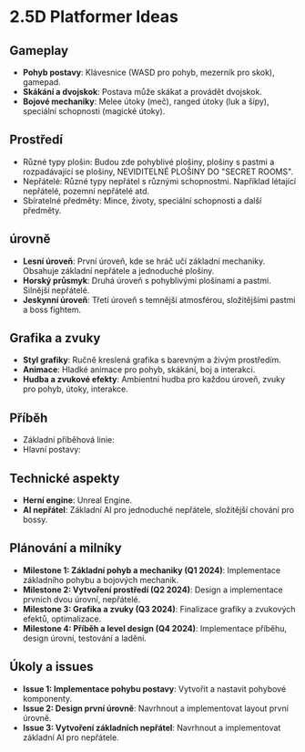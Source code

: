 # 2.5D Platformer Ideas

## Gameplay
- **Pohyb postavy**: Klávesnice (WASD pro pohyb, mezerník pro skok), gamepad.
- **Skákání a dvojskok**: Postava může skákat a provádět dvojskok.
- **Bojové mechaniky**: Melee útoky (meč), ranged útoky (luk a šípy), speciální schopnosti (magické útoky).

## Prostředí
- Různé typy plošin: Budou zde pohyblivé plošiny, plošiny s pastmi a rozpadávající se plošiny, NEVIDITELNÉ PLOŠINY DO "SECRET ROOMS".
- Nepřátelé: Různé typy nepřátel s různými schopnostmi. Například létající nepřátelé, pozemní nepřátelé atd.
- Sbíratelné předměty: Mince, životy, speciální schopnosti a další předměty.

## úrovně
- **Lesní úroveň**: První úroveň, kde se hráč učí základní mechaniky. Obsahuje základní nepřátele a jednoduché plošiny.
- **Horský průsmyk**: Druhá úroveň s pohyblivými plošinami a pastmi. Silnější nepřátelé.
- **Jeskynní úroveň**: Třetí úroveň s temnější atmosférou, složitějšími pastmi a boss fightem.

## Grafika a zvuky
- **Styl grafiky**: Ručně kreslená grafika s barevným a živým prostředím.
- **Animace**: Hladké animace pro pohyb, skákání, boj a interakci.
- **Hudba a zvukové efekty**: Ambientní hudba pro každou úroveň, zvuky pro pohyb, útoky, interakce.
  
## Příběh
- Základní příběhová linie:
- Hlavní postavy:
  
## Technické aspekty
- **Herní engine**: Unreal Engine.
- **AI nepřátel**: Základní AI pro jednoduché nepřátele, složitější chování pro bossy.

## Plánování a milníky
- **Milestone 1: Základní pohyb a mechaniky (Q1 2024)**: Implementace základního pohybu a bojových mechanik.
- **Milestone 2: Vytvoření prostředí (Q2 2024)**: Design a implementace prvních dvou úrovní, nepřátelé.
- **Milestone 3: Grafika a zvuky (Q3 2024)**: Finalizace grafiky a zvukových efektů, optimalizace.
- **Milestone 4: Příběh a level design (Q4 2024)**: Implementace příběhu, design úrovní, testování a ladění.

## Úkoly a issues
- **Issue 1: Implementace pohybu postavy**: Vytvořit a nastavit pohybové komponenty.
- **Issue 2: Design první úrovně**: Navrhnout a implementovat layout první úrovně.
- **Issue 3: Vytvoření základních nepřátel**: Navrhnout a implementovat základní AI pro nepřátele.
